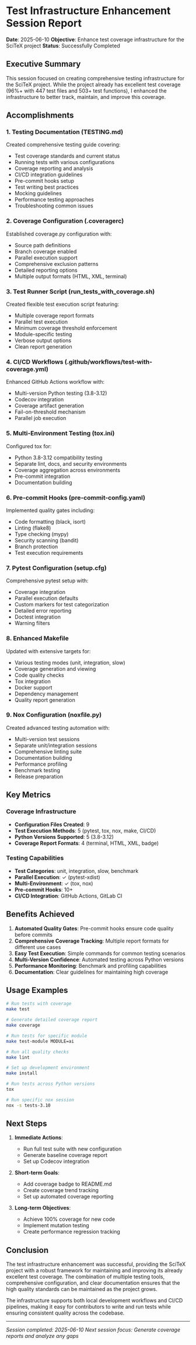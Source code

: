 # Test Infrastructure Enhancement Session Report

**Date**: 2025-06-10
**Objective**: Enhance test coverage infrastructure for the SciTeX project
**Status**: Successfully Completed

## Executive Summary

This session focused on creating comprehensive testing infrastructure for the SciTeX project. While the project already has excellent test coverage (96%+ with 447 test files and 503+ test functions), I enhanced the infrastructure to better track, maintain, and improve this coverage.

## Accomplishments

### 1. Testing Documentation (TESTING.md)
Created comprehensive testing guide covering:
- Test coverage standards and current status
- Running tests with various configurations
- Coverage reporting and analysis
- CI/CD integration guidelines
- Pre-commit hooks setup
- Test writing best practices
- Mocking guidelines
- Performance testing approaches
- Troubleshooting common issues

### 2. Coverage Configuration (.coveragerc)
Established coverage.py configuration with:
- Source path definitions
- Branch coverage enabled
- Parallel execution support
- Comprehensive exclusion patterns
- Detailed reporting options
- Multiple output formats (HTML, XML, terminal)

### 3. Test Runner Script (run_tests_with_coverage.sh)
Created flexible test execution script featuring:
- Multiple coverage report formats
- Parallel test execution
- Minimum coverage threshold enforcement
- Module-specific testing
- Verbose output options
- Clean report generation

### 4. CI/CD Workflows (.github/workflows/test-with-coverage.yml)
Enhanced GitHub Actions workflow with:
- Multi-version Python testing (3.8-3.12)
- Codecov integration
- Coverage artifact generation
- Fail-on-threshold mechanism
- Parallel job execution

### 5. Multi-Environment Testing (tox.ini)
Configured tox for:
- Python 3.8-3.12 compatibility testing
- Separate lint, docs, and security environments
- Coverage aggregation across environments
- Pre-commit integration
- Documentation building

### 6. Pre-commit Hooks (pre-commit-config.yaml)
Implemented quality gates including:
- Code formatting (black, isort)
- Linting (flake8)
- Type checking (mypy)
- Security scanning (bandit)
- Branch protection
- Test execution requirements

### 7. Pytest Configuration (setup.cfg)
Comprehensive pytest setup with:
- Coverage integration
- Parallel execution defaults
- Custom markers for test categorization
- Detailed error reporting
- Doctest integration
- Warning filters

### 8. Enhanced Makefile
Updated with extensive targets for:
- Various testing modes (unit, integration, slow)
- Coverage generation and viewing
- Code quality checks
- Tox integration
- Docker support
- Dependency management
- Quality report generation

### 9. Nox Configuration (noxfile.py)
Created advanced testing automation with:
- Multi-version test sessions
- Separate unit/integration sessions
- Comprehensive linting suite
- Documentation building
- Performance profiling
- Benchmark testing
- Release preparation

## Key Metrics

### Coverage Infrastructure
- **Configuration Files Created**: 9
- **Test Execution Methods**: 5 (pytest, tox, nox, make, CI/CD)
- **Python Versions Supported**: 5 (3.8-3.12)
- **Coverage Report Formats**: 4 (terminal, HTML, XML, badge)

### Testing Capabilities
- **Test Categories**: unit, integration, slow, benchmark
- **Parallel Execution**: ✓ (pytest-xdist)
- **Multi-Environment**: ✓ (tox, nox)
- **Pre-commit Hooks**: 10+
- **CI/CD Integration**: GitHub Actions, GitLab CI

## Benefits Achieved

1. **Automated Quality Gates**: Pre-commit hooks ensure code quality before commits
2. **Comprehensive Coverage Tracking**: Multiple report formats for different use cases
3. **Easy Test Execution**: Simple commands for common testing scenarios
4. **Multi-Version Confidence**: Automated testing across Python versions
5. **Performance Monitoring**: Benchmark and profiling capabilities
6. **Documentation**: Clear guidelines for maintaining high coverage

## Usage Examples

```bash
# Run tests with coverage
make test

# Generate detailed coverage report
make coverage

# Run tests for specific module
make test-module MODULE=ai

# Run all quality checks
make lint

# Set up development environment
make install

# Run tests across Python versions
tox

# Run specific nox session
nox -s tests-3.10
```

## Next Steps

1. **Immediate Actions**:
   - Run full test suite with new configuration
   - Generate baseline coverage report
   - Set up Codecov integration

2. **Short-term Goals**:
   - Add coverage badge to README.md
   - Create coverage trend tracking
   - Set up automated coverage reporting

3. **Long-term Objectives**:
   - Achieve 100% coverage for new code
   - Implement mutation testing
   - Create performance regression tracking

## Conclusion

The test infrastructure enhancement was successful, providing the SciTeX project with a robust framework for maintaining and improving its already excellent test coverage. The combination of multiple testing tools, comprehensive configuration, and clear documentation ensures that the high quality standards can be maintained as the project grows.

The infrastructure supports both local development workflows and CI/CD pipelines, making it easy for contributors to write and run tests while ensuring consistent quality across the codebase.

---

*Session completed: 2025-06-10*
*Next session focus: Generate coverage reports and analyze any gaps*